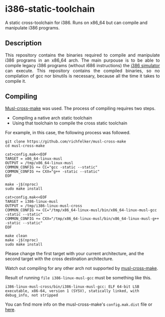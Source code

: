 # i386-static-toolchain
A static cross-toolchain for i386. Runs on x86_64 but can compile and manipulate i386 programs.

## Description
<p align="justify">
This repository contains the binaries required to compile and manipulate i386 programs in an x86_64 arch.
The main purpouse is to be able to compile legacy i386 programs (without i686 instructions) the <a href="https://github.com/miguelgonpam/Sim-i386-32bit">i386 simulator</a> can execute. This repository contains the compiled binaries, so no compilation of gcc nor binutils is necessary, because all the time it takes to compile it.
</p>

## Compiling
<p align="justify">
<a href="https://github.com/richfelker/musl-cross-make">Musl-cross-make</a> was used. The process of compiling requires two steps.
  <ul>
    <li> Compiling a native arch static toolchain</li>
    <li> Using that toolchain to compile the cross static toolchain</li>
  </ul>
For example, in this case, the following process was followed.
</p>

```
git clone https://github.com/richfelker/musl-cross-make
cd musl-cross-make

cat>config.mak<<EOF
TARGET = x86_64-linux-musl
OUTPUT = /tmp/x86_64-linux-musl
COMMON_CONFIG += CC="gcc -static --static"
COMMON_CONFIG += CXX="g++ -static --static"
EOF

make -j$(nproc)
sudo make install

cat>config.mak<<EOF
TARGET = i386-linux-musl
OUTPUT = /tmp/i386-linux-musl-cross
COMMON_CONFIG += CC="/tmp/x86_64-linux-musl/bin/x86_64-linux-musl-gcc -static --static"
COMMON_CONFIG += CXX="/tmp/x86_64-linux-musl/bin/x86_64-linux-musl-g++ -static --static"
EOF

make clean
make -j$(nproc)
sudo make install

```
Please change the first target with your current architecture, and the second target with the cross destination architecture.

Watch out compiling for any other arch not supported by <a href="https://github.com/richfelker/musl-cross-make">musl-cross-make</a>.

Result of running `file i386-linux-musl-gcc` must be something like this.
```
i386-linux-musl-cross/bin/i386-linux-musl-gcc: ELF 64-bit LSB executable, x86-64, version 1 (SYSV), statically linked, with debug_info, not stripped
```

You can find more info on the musl-cross-make's `config.mak.dist` file or <a href="https://github.com/richfelker/musl-cross-make/issues/153">here</a>.
